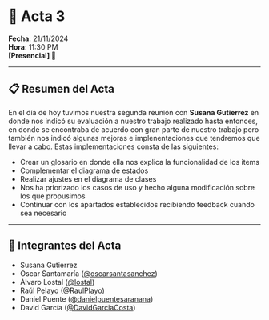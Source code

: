 # 📝 **Acta 3**  
**Fecha**: 21/11/2024  
**Hora**: 11:30 PM  
**[Presencial] 🏢**

---

## 📋 **Resumen del Acta**  
En el día de hoy tuvimos nuestra segunda reunión con **Susana Gutierrez** en donde nos indicó su evaluación a nuestro trabajo realizado hasta entonces, en donde se encontraba de acuerdo con gran parte de nuestro trabajo pero también nos indicó algunas mejoras e implenentaciones que tendremos que llevar a cabo. Estas implementaciones consta de las siguientes:

- Crear un glosario en donde ella nos explica la funcionalidad de los items
- Complementar el diagrama de estados
- Realizar ajustes en el diagrama de clases
- Nos ha priorizado los casos de uso y hecho alguna modificación sobre los que propusimos
- Continuar con los apartados establecidos recibiendo feedback cuando sea necesario

---

## 👥 **Integrantes del Acta** 
- Susana Gutierrez 
- Oscar Santamaría ([@oscarsantasanchez](https://www.github.com/oscarsantasanchez))
- Álvaro Lostal ([@lostal](https://www.github.com/lostal))
- Raúl Pelayo ([@RaulPlayo](https://www.github.com/RaulPlayo))
- Daniel Puente ([@danielpuentesaranana](https://www.github.com/danielpuentesaranana))
- David García ([@DavidGarciaCosta](https://www.github.com/DavidGarciaCosta))
